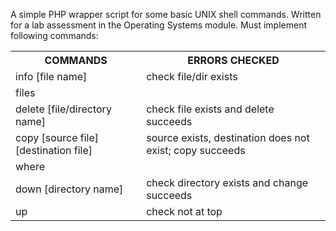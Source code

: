 <p>A simple PHP wrapper script for some basic UNIX shell commands. Written for a lab assessment in the Operating 
Systems module. Must implement following commands:</p>

<table>
    <tr><th>COMMANDS</th><th>ERRORS CHECKED</th></tr>
<tr><td>info [file name]</td><td>check file/dir exists</td></tr>
<tr><td>files</td><td></td>
<tr><td>delete  [file/directory name]</td><td>check file exists and delete succeeds</td>
<tr><td>copy [source file] [destination file]</td><td>source exists, destination does not exist; copy succeeds</td>
<tr><td>where</td><td></td>
<tr><td>down [directory name]</td><td>check directory exists and change succeeds</td>
<tr><td>up</td><td>check not at top</td>
</table>
